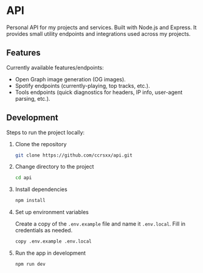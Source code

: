 # API

Personal API for my projects and services. Built with Node.js and Express. It provides small utility endpoints and integrations used across my projects.

## Features

Currently available features/endpoints:

- Open Graph image generation (OG images).
- Spotify endpoints (currently-playing, top tracks, etc.).
- Tools endpoints (quick diagnostics for headers, IP info, user-agent parsing, etc.).

## Development

Steps to run the project locally:

1. Clone the repository

   ```bash
   git clone https://github.com/ccrsxx/api.git
   ```

1. Change directory to the project

   ```bash
   cd api
   ```

1. Install dependencies

   ```bash
   npm install
   ```

1. Set up environment variables

   Create a copy of the `.env.example` file and name it `.env.local`. Fill in credentials as needed.

   ```bash
   copy .env.example .env.local
   ```

1. Run the app in development

   ```bash
   npm run dev
   ```
